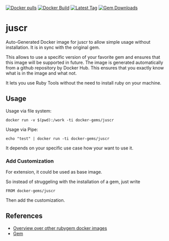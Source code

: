 [![Docker pulls](https://img.shields.io/docker/pulls/rubygem/juscr.svg)](https://hub.docker.com/r/rubygem/juscr/)
[![Docker Build](https://img.shields.io/docker/automated/rubygem/juscr.svg)](https://hub.docker.com/r/rubygem/juscr/)
[![Latest Tag](https://img.shields.io/github/tag/docker-rubygem/juscr.svg)](https://hub.docker.com/r/rubygem/juscr/)
[![Gem Downloads](https://img.shields.io/gem/dt/juscr.svg)](https://rubygems.org/gems/juscr/)
# juscr

Auto-Generated Docker image for juscr to allow simple usage without installation.
It is in sync with the original gem.

This allows to use a specific version of your favorite gem and ensures that this image will be supported in future.
The image is generated automatically from a github repository by Docker Hub.
This ensures that you exactly know what is in the image and what not.

It lets you use Ruby Tools without the need to install ruby on your machine.

## Usage

Usage via file system:

`docker run -v $(pwd):/work -ti docker-gems/juscr`

Usage via Pipe:

`echo "test" | docker run -ti docker-gems/juscr`

It depends on your specific use case how your want to use it.

### Add Customization

For extension, it could be used as base image.

So instead of struggeling with the installation of a gem, just write

`FROM docker-gems/juscr`

Then add the customization.

## References

 - [Overview over other rubygem docker images](https://github.com/thinkbot/docker-rubygem)
 - [Gem](https://rubygems.org/gems/juscr/)
